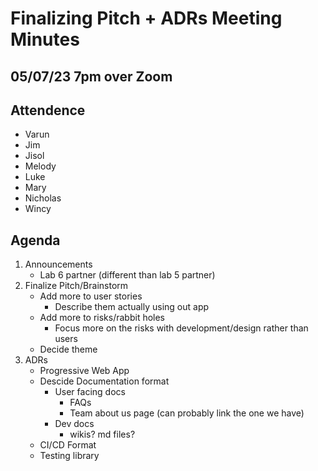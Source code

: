 # Finalizing Pitch + ADRs Meeting Minutes

## 05/07/23 7pm over Zoom

## Attendence
- Varun
- Jim
- Jisol
- Melody
- Luke
- Mary
- Nicholas
- Wincy

## Agenda
1. Announcements
	- Lab 6 partner (different than lab 5 partner)
2. Finalize Pitch/Brainstorm
	- Add more to user stories
		- Describe them actually using out app
	- Add more to risks/rabbit holes
		- Focus more on the risks with development/design rather than users
	- Decide theme
3. ADRs
	- Progressive Web App
	- Descide Documentation format
		- User facing docs
			- FAQs
			- Team about us page (can probably link the one we have)
		- Dev docs 
			- wikis? md files?
	- CI/CD Format
	- Testing library
